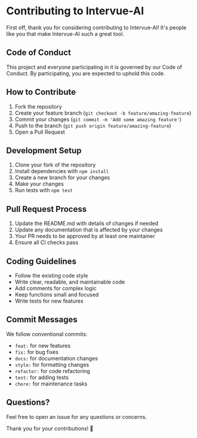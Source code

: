 # Contributing to Intervue-AI

First off, thank you for considering contributing to Intervue-AI! It's people like you that make Intervue-AI such a great tool.

## Code of Conduct

This project and everyone participating in it is governed by our Code of Conduct. By participating, you are expected to uphold this code.

## How to Contribute

1. Fork the repository
2. Create your feature branch (`git checkout -b feature/amazing-feature`)
3. Commit your changes (`git commit -m 'Add some amazing feature'`)
4. Push to the branch (`git push origin feature/amazing-feature`)
5. Open a Pull Request

## Development Setup

1. Clone your fork of the repository
2. Install dependencies with `npm install`
3. Create a new branch for your changes
4. Make your changes
5. Run tests with `npm test`

## Pull Request Process

1. Update the README.md with details of changes if needed
2. Update any documentation that is affected by your changes
3. Your PR needs to be approved by at least one maintainer
4. Ensure all CI checks pass

## Coding Guidelines

- Follow the existing code style
- Write clear, readable, and maintainable code
- Add comments for complex logic
- Keep functions small and focused
- Write tests for new features

## Commit Messages

We follow conventional commits:

- `feat:` for new features
- `fix:` for bug fixes
- `docs:` for documentation changes
- `style:` for formatting changes
- `refactor:` for code refactoring
- `test:` for adding tests
- `chore:` for maintenance tasks

## Questions?

Feel free to open an issue for any questions or concerns.

Thank you for your contributions! 🎉
